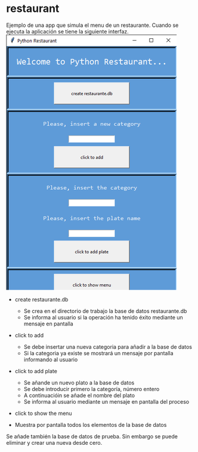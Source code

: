 # restaurant
Ejemplo de una app que simula el menu de un restaurante. Cuando se ejecuta la aplicación se tiene la siguiente interfaz.
![app](https://github.com/rvrfront/restaurant/blob/master/pic01.png "Interfaz app")
* create restaurante.db
  * Se crea en el directorio de trabajo la base de datos restaurante.db
  * Se informa al usuario si la operación ha tenido éxito mediante un mensaje en pantalla
  
* click to add
  * Se debe insertar una nueva categoria para añadir a la base de datos
  * Si la categoria ya existe se mostrará un mensaje por pantalla informando al usuario
  
* click to add plate
  * Se añande un nuevo plato a la base de datos
  * Se debe introducir primero la categoría, número entero
  * A continuacióin se añade el nombre del plato
  * Se informa al usuario mediante un mensaje en pantalla del proceso
  
 * click to show the menu
  * Muestra por pantalla todos los elementos de la base de datos

Se añade también la base de datos de prueba. Sin embargo se puede eliminar y crear una nueva desde cero.
